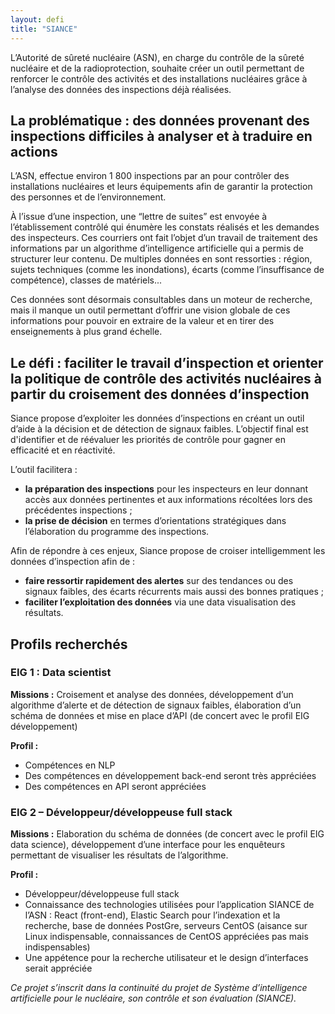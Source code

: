 ```yaml
---
layout: defi
title: "SIANCE"
---
```

L’Autorité de sûreté nucléaire (ASN), en charge du contrôle de la sûreté nucléaire et de la radioprotection, souhaite créer un outil permettant de renforcer le contrôle des activités et des installations nucléaires grâce à l’analyse des données des inspections déjà réalisées. 

## La problématique : des données provenant des inspections difficiles à analyser et à traduire en actions
L’ASN, effectue environ 1 800 inspections par an pour contrôler des installations nucléaires et leurs équipements afin de garantir la protection des personnes et de l’environnement. 

À l’issue d’une inspection, une “lettre de suites” est envoyée à l’établissement contrôlé qui énumère les constats réalisés et les demandes des inspecteurs. Ces courriers ont fait l’objet d’un travail de traitement des informations par un algorithme d’intelligence artificielle qui a permis de structurer leur contenu. De multiples données en sont ressorties : région, sujets techniques (comme les inondations), écarts (comme l’insuffisance de compétence), classes de matériels... 

Ces données sont désormais consultables dans un moteur de recherche, mais il manque un outil permettant d’offrir une vision globale de ces informations pour pouvoir en extraire de la valeur et en tirer des enseignements à plus grand échelle.

## Le défi : faciliter le travail d’inspection et orienter la politique de contrôle des activités nucléaires à partir du croisement des données d’inspection

Siance propose d’exploiter les données d’inspections en créant un outil d’aide à la décision et de détection de signaux faibles. L’objectif final est d'identifier et de réévaluer les priorités de contrôle pour gagner en efficacité et en réactivité.  

L’outil facilitera : 
- **la préparation des inspections** pour les inspecteurs en leur donnant accès aux données pertinentes et aux informations récoltées lors des précédentes inspections ;
- **la prise de décision** en termes d’orientations stratégiques dans l’élaboration du programme des inspections. 

Afin de répondre à ces enjeux, Siance propose de croiser intelligemment les données d’inspection afin de : 
- **faire ressortir rapidement des alertes** sur des tendances ou des signaux faibles, des écarts récurrents mais aussi des bonnes pratiques ;
- **faciliter l’exploitation des données** via une data visualisation des résultats.

## Profils recherchés
### EIG 1 : Data scientist 
**Missions :** Croisement et analyse des données, développement d’un algorithme d’alerte et de détection de signaux faibles, élaboration d’un schéma de données et mise en place d’API (de concert avec le profil EIG développement)

**Profil :**
- Compétences en NLP
- Des compétences en développement back-end seront très appréciées
- Des compétences en API seront appréciées

### EIG 2 – Développeur/développeuse full stack 
**Missions :** Elaboration du schéma de données (de concert avec le profil EIG data science), développement d’une interface pour les enquêteurs permettant de visualiser les résultats de l’algorithme.

**Profil :**
- Développeur/développeuse full stack
- Connaissance des technologies utilisées pour l’application SIANCE de l’ASN : React (front-end), Elastic Search pour l’indexation et la recherche, base de données PostGre, serveurs CentOS (aisance sur Linux indispensable, connaissances de CentOS appréciées pas mais indispensables)
- Une appétence pour la recherche utilisateur et le design d’interfaces serait appréciée

_Ce projet s’inscrit dans la continuité du projet de Système d’intelligence artificielle pour le nucléaire, son contrôle et son évaluation (SIANCE)._
